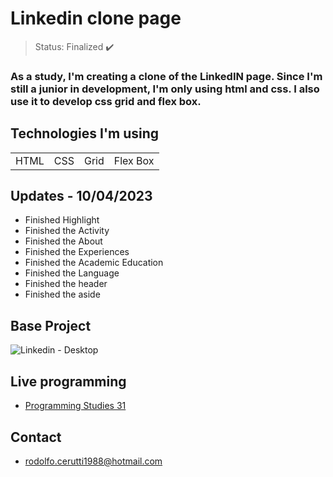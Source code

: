 <h1>Linkedin clone page</h1>

> Status: Finalized ✔️

### As a study, I'm creating a clone of the LinkedIN page. Since I'm still a junior in development, I'm only using html and css. I also use it to develop css grid and flex box.

## Technologies I'm using

<table>
  <tr>
    <td>HTML</td>
    <td>CSS</td>
    <td>Grid</td>
    <td>Flex Box</td>
  </tr>
  
</table>

## Updates - 10/04/2023

+ Finished Highlight
+ Finished the Activity
+ Finished the About
+ Finished the Experiences
+ Finished the Academic Education
+ Finished the Language
+ Finished the header
+ Finished the aside

## Base Project
 
![Linkedin - Desktop](https://user-images.githubusercontent.com/42013617/228697236-fe3e46c7-a185-4e52-9ddc-d7b9c1cc3125.png)

## Live programming

- [Programming Studies 31](https://www.youtube.com/watch?v=97ahh-ar9uo&ab_channel=RodolfoCerutti-Designer)</br>

## Contact

+ rodolfo.cerutti1988@hotmail.com
